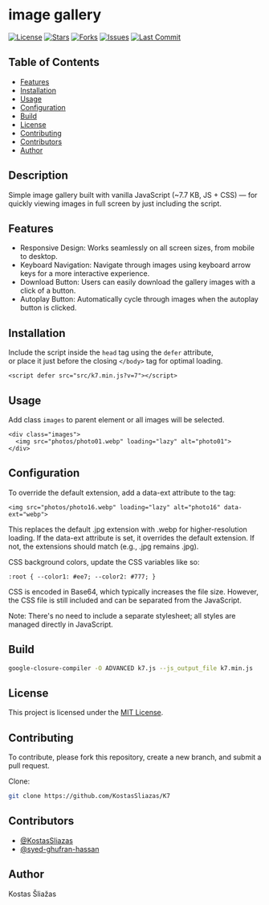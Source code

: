 # image gallery

[![License](https://img.shields.io/github/license/KostasSliazas/K7)](LICENSE)
[![Stars](https://img.shields.io/github/stars/KostasSliazas/K7?style=social)](https://github.com/KostasSliazas/K7/stargazers)
[![Forks](https://img.shields.io/github/forks/KostasSliazas/K7?style=social)](https://github.com/KostasSliazas/K7/forks)
[![Issues](https://img.shields.io/github/issues/KostasSliazas/K7)](https://github.com/KostasSliazas/K7/issues)
[![Last Commit](https://img.shields.io/github/last-commit/KostasSliazas/K7)](https://github.com/KostasSliazas/K7/commits)

## Table of Contents

* [Features](#features)
* [Installation](#installation)
* [Usage](#usage)
* [Configuration](#configuration)
* [Build](#build)
* [License](#license)
* [Contributing](#contributing)
* [Contributors](#contributors)
* [Author](#author)


## Description

Simple image gallery built with vanilla JavaScript (~7.7 KB, JS + CSS) — for quickly viewing images in full screen by just including the script.
## Features

- Responsive Design: Works seamlessly on all screen sizes, from mobile to desktop.
- Keyboard Navigation: Navigate through images using keyboard arrow keys for a more interactive experience.
- Download Button: Users can easily download the gallery images with a click of a button.
- Autoplay Button: Automatically cycle through images when the autoplay button is clicked.
## Installation

Include the script inside the `head` tag using the `defer` attribute,  
or place it just before the closing `</body>` tag for optimal loading.

```
<script defer src="src/k7.min.js?v=7"></script>
```
## Usage

Add class `images` to parent element or all images will be selected.
```
<div class="images">
  <img src="photos/photo01.webp" loading="lazy" alt="photo01">
</div>
```
## Configuration

To override the default extension, add a data-ext attribute to the tag:
```
<img src="photos/photo16.webp" loading="lazy" alt="photo16" data-ext="webp">
````
This replaces the default .jpg extension with .webp for higher-resolution loading. If the data-ext attribute is set, it overrides the default extension. If not, the extensions should match (e.g., .jpg remains .jpg).

CSS background colors, update the CSS variables like so:
```
:root { --color1: #ee7; --color2: #777; }
```
CSS is encoded in Base64, which typically increases the file size. However, the CSS file is still included and can be separated from the JavaScript.

Note: There's no need to include a separate stylesheet; all styles are managed directly in JavaScript.

## Build

```bash
google-closure-compiler -O ADVANCED k7.js --js_output_file k7.min.js
```
## License

This project is licensed under the [MIT License](LICENSE).
## Contributing

To contribute, please fork this repository, create a new branch, and submit a pull request.

Clone:
```bash
git clone https://github.com/KostasSliazas/K7
```
## Contributors

- [@KostasSliazas](https://github.com/KostasSliazas)
- [@syed-ghufran-hassan](https://github.com/syed-ghufran-hassan)

## Author

Kostas Šliažas
